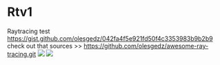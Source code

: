 # Rtv1
Raytracing test
https://gist.github.com/olesgedz/042fa4f5e921fd50f4c3353983b9b2b9
<br>
check out that sources >> https://github.com/olesgedz/awesome-ray-tracing.git
<img src="https://github.com/olesgedz/Rtv1/blob/master/screens/Screen%20Shot%202019-08-18%20at%2000.37.47.png?raw=false">
<img src="https://github.com/olesgedz/Rtv1/blob/master/screens/Screen%20Shot%202019-08-29%20at%2017.44.12.png?raw=false">
